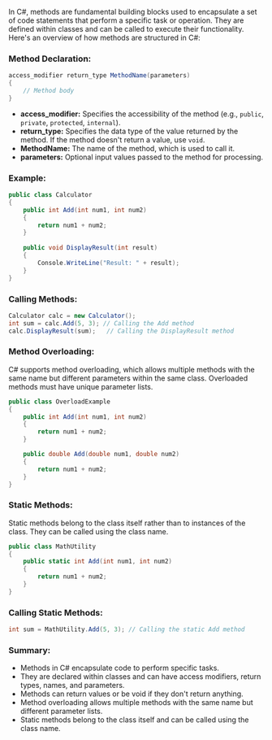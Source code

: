 In C#, methods are fundamental building blocks used to encapsulate a set of code statements that perform a specific task or operation. They are defined within classes and can be called to execute their functionality. Here's an overview of how methods are structured in C#:

### Method Declaration:
```csharp
access_modifier return_type MethodName(parameters)
{
    // Method body
}
```

- **access_modifier:** Specifies the accessibility of the method (e.g., `public`, `private`, `protected`, `internal`).
- **return_type:** Specifies the data type of the value returned by the method. If the method doesn't return a value, use `void`.
- **MethodName:** The name of the method, which is used to call it.
- **parameters:** Optional input values passed to the method for processing.

### Example:
```csharp
public class Calculator
{
    public int Add(int num1, int num2)
    {
        return num1 + num2;
    }
    
    public void DisplayResult(int result)
    {
        Console.WriteLine("Result: " + result);
    }
}
```

### Calling Methods:
```csharp
Calculator calc = new Calculator();
int sum = calc.Add(5, 3); // Calling the Add method
calc.DisplayResult(sum);   // Calling the DisplayResult method
```

### Method Overloading:
C# supports method overloading, which allows multiple methods with the same name but different parameters within the same class. Overloaded methods must have unique parameter lists.

```csharp
public class OverloadExample
{
    public int Add(int num1, int num2)
    {
        return num1 + num2;
    }

    public double Add(double num1, double num2)
    {
        return num1 + num2;
    }
}
```

### Static Methods:
Static methods belong to the class itself rather than to instances of the class. They can be called using the class name.

```csharp
public class MathUtility
{
    public static int Add(int num1, int num2)
    {
        return num1 + num2;
    }
}
```

### Calling Static Methods:
```csharp
int sum = MathUtility.Add(5, 3); // Calling the static Add method
```

### Summary:
- Methods in C# encapsulate code to perform specific tasks.
- They are declared within classes and can have access modifiers, return types, names, and parameters.
- Methods can return values or be void if they don't return anything.
- Method overloading allows multiple methods with the same name but different parameter lists.
- Static methods belong to the class itself and can be called using the class name.
